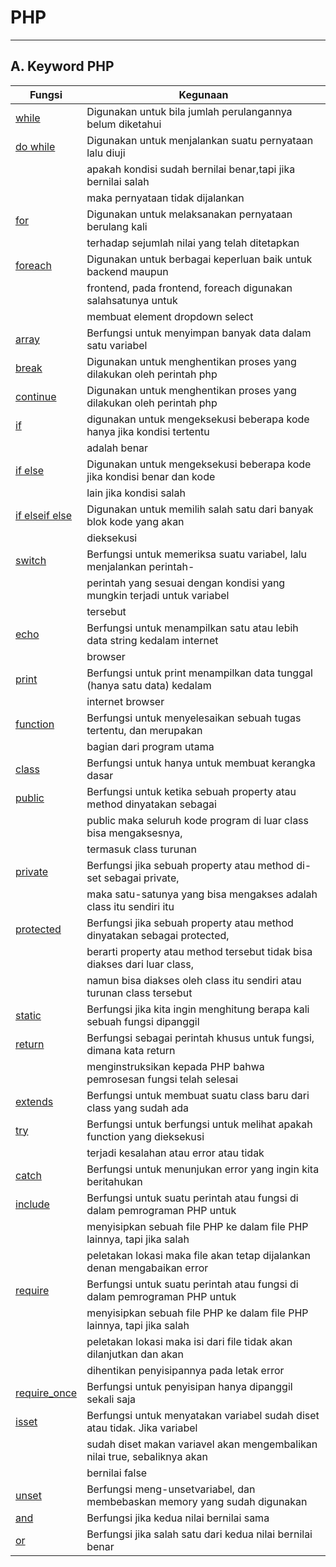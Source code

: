 # **PHP**
***

## **A. Keyword PHP**
|     Fungsi                                           |  Kegunaan                                                            |             
|------------------------------------------------------|---------------------------------------------------|
|   [while](keywordPhp_while.md)                       | Digunakan untuk bila jumlah perulangannya belum diketahui                | 
|   [do while](keywordPhp_doWhile.md)                  | Digunakan untuk menjalankan suatu pernyataan lalu diuji                  |
|                                                      | apakah kondisi sudah bernilai benar,tapi jika bernilai salah             | 
|                                                      | maka pernyataan tidak dijalankan                                         | 
|   [for](keywordPhp_for.md)                           | Digunakan untuk melaksanakan pernyataan berulang kali                    |
|                                                      | terhadap sejumlah nilai yang telah ditetapkan 	                          | 
|   [foreach](keywordPhp_foreach.md)                   | Digunakan untuk berbagai keperluan baik untuk backend maupun             |
|                                                      | frontend, pada frontend, foreach digunakan salahsatunya untuk            |
|                                                      | membuat element dropdown select                                          | 
|   [array](keywordPhp_array.md)                       | Berfungsi untuk menyimpan banyak data dalam satu variabel                | 
|   [break](keywordPhp_break.md)                       | Digunakan untuk menghentikan proses yang dilakukan oleh perintah php     |
|   [continue](keywordPhp_continue.md)                 | Digunakan untuk menghentikan proses yang dilakukan oleh perintah php     |
|   [if](keywordPhp_if.md)                             | digunakan untuk mengeksekusi beberapa kode hanya jika kondisi tertentu   |
|                                                      | adalah benar                                                             |
|   [if else](keywordPhp_ifElse.md)                    | Digunakan untuk mengeksekusi beberapa kode jika kondisi benar dan kode   |
|                                                      | lain jika kondisi salah                                                  |
|   [if elseif else](keywordPhp_ifElseifElse.md)| Digunakan untuk memilih salah satu dari banyak blok kode yang akan       |
|                                                      | dieksekusi                                                               |
|   [switch](keywordPhp_switch.md)                 | Berfungsi untuk memeriksa suatu variabel, lalu menjalankan perintah-     |
|                                                      | perintah yang sesuai dengan kondisi yang mungkin terjadi untuk variabel  |           
|                                                      | tersebut                                                                 | 
|   [echo](keywordPhp_echo.md)                     | Berfungsi untuk menampilkan satu atau lebih data string kedalam internet |   
|                                                      | browser                                                                  | 
|   [print](keywordPhp_print.md)                   | Berfungsi untuk print menampilkan data tunggal (hanya satu data) kedalam |        
|                                                      | internet browser                                                         | 
|   [function](keywordPhp_function.md)             | Berfungsi untuk menyelesaikan sebuah tugas tertentu, dan  merupakan      |
|                                                      | bagian  dari program utama                                               | 
|   [class](keywordPhp_class.md)                   | Berfungsi untuk hanya untuk membuat kerangka dasar                       | 
|   [public](keywordPhp_public.md)                 | Berfungsi untuk ketika sebuah property atau method dinyatakan sebagai    |
|						       | public maka seluruh kode program di luar class bisa mengaksesnya, 	  | 
|						       | termasuk class turunan                                              	  |           
|   [private](keywordPhp_private.md)               | Berfungsi jika sebuah property atau method di-set sebagai private,       |
|		  				       | maka satu-satunya yang bisa mengakses adalah class itu sendiri itu       | 
|   [protected](keywordPhp_protected.md)           | Berfungsi jika sebuah property atau method dinyatakan sebagai protected, |
|						       | berarti property atau method tersebut tidak bisa diakses dari luar class,|
|						       | namun bisa diakses oleh class itu sendiri atau turunan class tersebut    |
|   [static](keywordPhp_static.md)                 | Berfungsi jika kita ingin menghitung berapa kali sebuah fungsi dipanggil | 
|   [return](keywordPhp_return.md)                 | Berfungsi sebagai perintah khusus untuk fungsi, dimana kata return       | 
|						       | menginstruksikan kepada PHP bahwa pemrosesan fungsi telah selesai        | 
|   [extends](keywordPhp_extends.md)               | Berfungsi untuk membuat suatu class baru dari class yang sudah ada       | 
|   [try](keywordPhp_try.md)                       | Berfungsi untuk berfungsi untuk melihat apakah function yang dieksekusi  |
|						       | terjadi kesalahan atau error atau tidak                                  | 
|   [catch](keywordPhp_catch.md)                   | Berfungsi untuk menunjukan error yang ingin kita beritahukan             | 
|   [include](keywordPhp_include.md)               | Berfungsi untuk suatu perintah atau fungsi di dalam pemrograman PHP untuk|
|						       | menyisipkan sebuah file PHP ke dalam file PHP lainnya, tapi jika salah   |
|						       | peletakan lokasi maka file akan tetap dijalankan denan mengabaikan error | 
|   [require](keywordPhp_require.md)               | Berfungsi untuk suatu perintah atau fungsi di dalam pemrograman PHP untuk|
|						       | menyisipkan sebuah file PHP ke dalam file PHP lainnya, tapi jika salah   |
|						       | peletakan lokasi maka isi dari file tidak akan dilanjutkan dan akan 	  |
|						       | dihentikan penyisipannya pada letak error                 		  | 
|   [require_once](keywordPhp_requireOnce.md)     | Berfungsi untuk penyisipan hanya dipanggil sekali saja                   | 
|   [isset](keywordPhp_isset.md)                   | Berfungsi untuk menyatakan variabel sudah diset atau tidak. Jika variabel|
|						       | sudah diset makan variavel akan mengembalikan nilai true, sebaliknya akan|
|						       | bernilai false                                                           | 
|   [unset](keywordPhp_unset.md)                   | Berfungsi meng-unsetvariabel, dan membebaskan memory yang sudah digunakan| 
|   [and](keywordPhp_and.md)                       | Berfungsi jika kedua nilai bernilai sama                                 | 
|   [or](keywordPhp_or.md)                         | Berfungsi jika salah satu dari kedua nilai bernilai benar                | 





	
		
 




